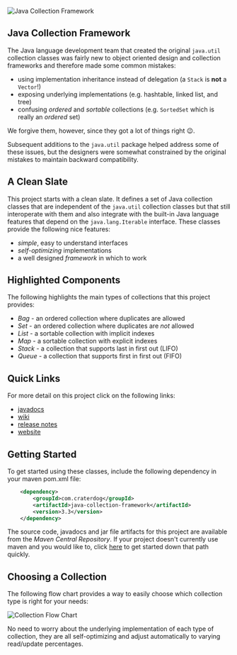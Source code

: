 ![Java Collection Framework](https://github.com/craterdog/java-collection-framework/blob/master/docs/images/MarbleBag.jpg)

## Java Collection Framework
The Java language development team that created the original `java.util` collection classes was fairly new
to object oriented design and collection frameworks and therefore made some common mistakes:
 * using implementation inheritance instead of delegation (a `Stack` is **not** a `Vector`!)
 * exposing underlying implementations (e.g. hashtable, linked list, and tree)
 * confusing _ordered_ and _sortable_ collections (e.g. `SortedSet` which is really an _ordered_ set)

We forgive them, however, since they got a lot of things right :wink:.

Subsequent additions to the `java.util` package helped address some of these issues, but the designers were
somewhat constrained by the original mistakes to maintain backward compatibility.

## A Clean Slate
This project starts with a clean slate. It defines a set of Java collection classes that are independent
of the `java.util` collection classes but that still interoperate with them and also integrate with the
built-in Java language features that depend on the `java.lang.Iterable` interface. These classes provide
the following nice features:

 * *simple*, easy to understand interfaces
 * *self-optimizing* implementations
 * a well designed *framework* in which to work

## Highlighted Components
The following highlights the main types of collections that this project provides:

 * *Bag* - an ordered collection where duplicates are allowed
 * *Set* - an ordered collection where duplicates are *not* allowed
 * *List* - a sortable collection with implicit indexes
 * *Map* - a sortable collection with explicit indexes
 * *Stack* - a collection that supports last in first out (LIFO)
 * *Queue* - a collection that supports first in first out (FIFO)

## Quick Links
For more detail on this project click on the following links:

 * [javadocs](http://craterdog.github.io/java-collection-framework/3.3/index.html)
 * [wiki](https://github.com/craterdog/java-collection-framework/wiki)
 * [release notes](https://github.com/craterdog/java-collection-framework/wiki/Release-Notes)
 * [website](http://craterdog.com)

## Getting Started
To get started using these classes, include the following dependency in your maven pom.xml file:

```xml
    <dependency>
        <groupId>com.craterdog</groupId>
        <artifactId>java-collection-framework</artifactId>
        <version>3.3</version>
    </dependency>
```

The source code, javadocs and jar file artifacts for this project are available from the
*Maven Central Repository*. If your project doesn't currently use maven and you would like to,
click [here](https://github.com/craterdog/maven-parent-poms) to get started down that path quickly.

## Choosing a Collection
The following flow chart provides a way to easily choose which collection type is right for your
needs:

![Collection Flow Chart](https://github.com/craterdog/java-collection-framework/blob/master/docs/images/FlowChart.png)

No need to worry about the underlying implementation of each type of collection, they are all
self-optimizing and adjust automatically to varying read/update percentages.
